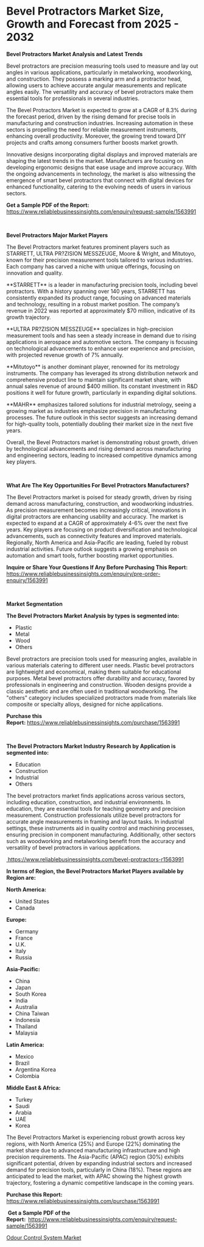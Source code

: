 <p><h1>Bevel Protractors Market Size, Growth and Forecast from 2025 - 2032</h1></p><p><strong>Bevel Protractors Market Analysis and Latest Trends</strong></p>
<p><p>Bevel protractors are precision measuring tools used to measure and lay out angles in various applications, particularly in metalworking, woodworking, and construction. They possess a marking arm and a protractor head, allowing users to achieve accurate angular measurements and replicate angles easily. The versatility and accuracy of bevel protractors make them essential tools for professionals in several industries. </p><p>The Bevel Protractors Market is expected to grow at a CAGR of 8.3% during the forecast period, driven by the rising demand for precise tools in manufacturing and construction industries. Increasing automation in these sectors is propelling the need for reliable measurement instruments, enhancing overall productivity. Moreover, the growing trend toward DIY projects and crafts among consumers further boosts market growth. </p><p>Innovative designs incorporating digital displays and improved materials are shaping the latest trends in the market. Manufacturers are focusing on developing ergonomic designs that ease usage and improve accuracy. With the ongoing advancements in technology, the market is also witnessing the emergence of smart bevel protractors that connect with digital devices for enhanced functionality, catering to the evolving needs of users in various sectors.</p></p>
<p><strong>Get a Sample PDF of the Report:&nbsp;</strong> <a href="https://www.reliablebusinessinsights.com/enquiry/request-sample/1563991?utm_campaign=1720&utm_medium=2&utm_source=Github&utm_content=ia&utm_term=16022025&utm_id=bevel-protractors">https://www.reliablebusinessinsights.com/enquiry/request-sample/1563991</a></p>
<p>&nbsp;</p>
<p><strong>Bevel Protractors Major Market Players</strong></p>
<p><p>The Bevel Protractors market features prominent players such as STARRETT, ULTRA PR?ZISION MESSZEUGE, Moore & Wright, and Mitutoyo, known for their precision measurement tools tailored to various industries. Each company has carved a niche with unique offerings, focusing on innovation and quality.</p><p>**STARRETT** is a leader in manufacturing precision tools, including bevel protractors. With a history spanning over 140 years, STARRETT has consistently expanded its product range, focusing on advanced materials and technology, resulting in a robust market position. The company’s revenue in 2022 was reported at approximately $70 million, indicative of its growth trajectory.</p><p>**ULTRA PR?ZISION MESSZEUGE** specializes in high-precision measurement tools and has seen a steady increase in demand due to rising applications in aerospace and automotive sectors. The company is focusing on technological advancements to enhance user experience and precision, with projected revenue growth of 7% annually.</p><p>**Mitutoyo** is another dominant player, renowned for its metrology instruments. The company has leveraged its strong distribution network and comprehensive product line to maintain significant market share, with annual sales revenue of around $400 million. Its constant investment in R&D positions it well for future growth, particularly in expanding digital solutions.</p><p>**MAHR** emphasizes tailored solutions for industrial metrology, seeing a growing market as industries emphasize precision in manufacturing processes. The future outlook in this sector suggests an increasing demand for high-quality tools, potentially doubling their market size in the next five years.</p><p>Overall, the Bevel Protractors market is demonstrating robust growth, driven by technological advancements and rising demand across manufacturing and engineering sectors, leading to increased competitive dynamics among key players.</p></p>
<p>&nbsp;</p>
<p><strong>What Are The Key Opportunities For Bevel Protractors Manufacturers?</strong></p>
<p><p>The Bevel Protractors market is poised for steady growth, driven by rising demand across manufacturing, construction, and woodworking industries. As precision measurement becomes increasingly critical, innovations in digital protractors are enhancing usability and accuracy. The market is expected to expand at a CAGR of approximately 4-6% over the next five years. Key players are focusing on product diversification and technological advancements, such as connectivity features and improved materials. Regionally, North America and Asia-Pacific are leading, fueled by robust industrial activities. Future outlook suggests a growing emphasis on automation and smart tools, further boosting market opportunities.</p></p>
<p><strong>Inquire or Share Your Questions If Any Before Purchasing This Report:</strong> <a href="https://www.reliablebusinessinsights.com/enquiry/pre-order-enquiry/1563991?utm_campaign=1720&utm_medium=2&utm_source=Github&utm_content=ia&utm_term=16022025&utm_id=bevel-protractors">https://www.reliablebusinessinsights.com/enquiry/pre-order-enquiry/1563991</a></p>
<p>&nbsp;</p>
<p><strong>Market Segmentation</strong></p>
<p><strong>The Bevel Protractors Market Analysis by types is segmented into:</strong></p>
<p><ul><li>Plastic</li><li>Metal</li><li>Wood</li><li>Others</li></ul></p>
<p><p>Bevel protractors are precision tools used for measuring angles, available in various materials catering to different user needs. Plastic bevel protractors are lightweight and economical, making them suitable for educational purposes. Metal bevel protractors offer durability and accuracy, favored by professionals in engineering and construction. Wooden designs provide a classic aesthetic and are often used in traditional woodworking. The "others" category includes specialized protractors made from materials like composite or specialty alloys, designed for niche applications.</p></p>
<p><strong>Purchase this Report:&nbsp;</strong><a href="https://www.reliablebusinessinsights.com/purchase/1563991?utm_campaign=1720&utm_medium=2&utm_source=Github&utm_content=ia&utm_term=16022025&utm_id=bevel-protractors">https://www.reliablebusinessinsights.com/purchase/1563991</a></p>
<p>&nbsp;</p>
<p><strong>The Bevel Protractors Market Industry Research by Application is segmented into:</strong></p>
<p><ul><li>Education</li><li>Construction</li><li>Industrial</li><li>Others</li></ul></p>
<p><p>The bevel protractors market finds applications across various sectors, including education, construction, and industrial environments. In education, they are essential tools for teaching geometry and precision measurement. Construction professionals utilize bevel protractors for accurate angle measurements in framing and layout tasks. In industrial settings, these instruments aid in quality control and machining processes, ensuring precision in component manufacturing. Additionally, other sectors such as woodworking and metalworking benefit from the accuracy and versatility of bevel protractors in various applications.</p></p>
<p><a href="https://www.reliablebusinessinsights.com/bevel-protractors-r1563991?utm_campaign=1720&utm_medium=2&utm_source=Github&utm_content=ia&utm_term=16022025&utm_id=bevel-protractors">&nbsp;https://www.reliablebusinessinsights.com/bevel-protractors-r1563991</a></p>
<p><strong>In terms of Region, the Bevel Protractors Market Players available by Region are:</strong></p>
<p>
    <p> <strong> North America: </strong>
        <ul>
            <li>United States</li>
            <li>Canada</li>
        </ul>
        </p> 
    <p> <strong> Europe: </strong>
        <ul>
            <li>Germany</li>
            <li>France</li>
            <li>U.K.</li>
            <li>Italy</li>
            <li>Russia</li>
        </ul>
        </p> 
    <p> <strong> Asia-Pacific: </strong>
        <ul>
            <li>China</li>
            <li>Japan</li>
            <li>South Korea</li>
            <li>India</li>
            <li>Australia</li>
            <li>China Taiwan</li>
            <li>Indonesia</li>
            <li>Thailand</li>
            <li>Malaysia</li>
        </ul>
        </p> 
    <p> <strong> Latin America: </strong>
        <ul>
            <li>Mexico</li>
            <li>Brazil</li>
            <li>Argentina Korea</li>
            <li>Colombia</li>
        </ul>
        </p> 
    <p> <strong> Middle East & Africa: </strong>
        <ul>
            <li>Turkey</li>
            <li>Saudi</li>
            <li>Arabia</li>
            <li>UAE</li>
            <li>Korea</li>
        </ul>
    </p>
    </p>
<p><p>The Bevel Protractors Market is experiencing robust growth across key regions, with North America (25%) and Europe (22%) dominating the market share due to advanced manufacturing infrastructure and high precision requirements. The Asia-Pacific (APAC) region (30%) exhibits significant potential, driven by expanding industrial sectors and increased demand for precision tools, particularly in China (18%). These regions are anticipated to lead the market, with APAC showing the highest growth trajectory, fostering a dynamic competitive landscape in the coming years.</p></p>
<p><strong>Purchase this Report: </strong><a href="https://www.reliablebusinessinsights.com/purchase/1563991?utm_campaign=1720&utm_medium=2&utm_source=Github&utm_content=ia&utm_term=16022025&utm_id=bevel-protractors">https://www.reliablebusinessinsights.com/purchase/1563991</a></p>
<p>&nbsp;<strong>Get a Sample PDF of the Report:&nbsp;&nbsp;</strong><a href="https://www.reliablebusinessinsights.com/enquiry/request-sample/1563991?utm_campaign=1720&utm_medium=2&utm_source=Github&utm_content=ia&utm_term=16022025&utm_id=bevel-protractors">https://www.reliablebusinessinsights.com/enquiry/request-sample/1563991</a></p>
<p><strong></strong></p>
<p><p><a href="https://github.com/marlanamarvn/Market-Research-Report-List-1/blob/main/odour-control-system-market.md?utm_campaign=1720&utm_medium=2&utm_source=Github&utm_content=ia&utm_term=16022025&utm_id=bevel-protractors">Odour Control System Market</a></p></p>